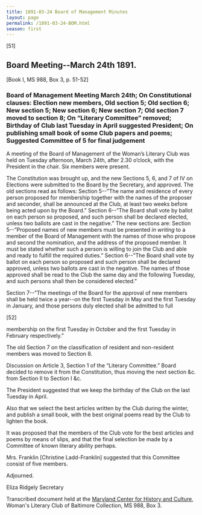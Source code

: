 ```yaml
---
title: 1891-03-24 Board of Management Minutes
layout: page
permalink: /1891-03-24-BOM.html
season: first
---
```


<style>
    #maincontent{
        font-size:1.4em;
    }
</style>
[51]

## Board Meeting--March 24th 1891.
[Book I, MS 988, Box 3, p. 51-52]

### Board of Management Meeting March 24th; On Constitutional clauses: Election new members, Old section 5; Old section 6; New section 5; New section 6; New section 7; Old section 7 moved to section 8; On “Literary Committee” removed; Birthday of Club last Tuesday in April suggested President; On publishing small book of some Club papers and poems; Suggested Committee of 5 for final judgement

A meeting of the Board of Management of the Woman’s Literary Club was held on Tuesday afternoon, March 24th, after 2.30 o’clock, with the President in the chair. Six members were present.

The Constitution was brought up, and the new Sections 5, 6, and 7 of IV on Elections were submitted to the Board by the Secretary, and approved. The old sections read as follows: Section 5--”The name and residence of every person proposed for membership together with the names of the proposer and seconder, shall be announced at the Club, at least two weeks before being acted upon by the Board.” Section 6--”The Board shall vote by ballot on each person so proposed, and such person shall be declared elected, unless two ballots are cast in the negative.” The new sections are: Section 5--”Proposed names of new members must be presented _in writing_ to a member of the Board of Management with the names of those who propose and second the nomination, and the address of the proposed member. It must be stated whether such a person is willing to join the Club and able and ready to fulfill the required duties.” Section 6--”The Board shall vote by ballot on each person so proposed and such person shall be declared approved, unless two ballots are cast in the negative. The names of those approved shall be read to the Club the same day and the following Tuesday, and such persons shall then be considered elected.”

Section 7--”The meetings of the Board for the approval of new members shall be held twice a year--on the first Tuesday in May and the first Tuesday in January, and those persons duly elected shall be admitted to full

[52]

membership on the first Tuesday in October and the first Tuesday in February respectively.”

The old Section 7 on the classification of resident and non-resident members was moved to Section 8.

Discussion on Article 3, Section 1 of the “Literary Committee.” Board decided to remove it from the Constitution, thus moving the next section &c. from Section II to Section I &c.

The President suggested that we keep the birthday of the Club on the last Tuesday in April.

Also that we select the best articles written by the Club during the winter, and publish a small book, with the best original poems read by the Club to lighten the book.

It was proposed that the members of the Club vote for the best articles and poems by means of slips, and that the final selection be made by a Committee of known literary ability perhaps.

Mrs. Franklin [Christine Ladd-Franklin] suggested that this Committee consist of five members.

Adjourned.

Eliza Ridgely
Secretary

Transcribed document held at the [Maryland Center for History and Culture](http://mdhs.org/), Woman's Literary Club of Baltimore Collection, MS 988, Box 3. 